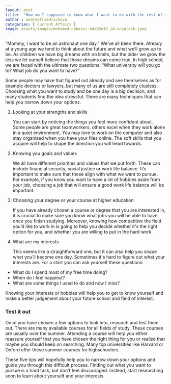 ```yaml
---
layout: post
title:  "How am I supposed to know what I want to do with the rest of my life?!"
author : andreafriedrichova
categories: [ Current Affairs ]
image: assets/images/mohamed-nohassi-odxB5oIG_iA-unsplash.jpeg
---
```

“Mommy, I want to be an astronaut one day.” We’ve all been there. Already at a young age we tend to think about the future and what we’ll grow up to be.  As children we have big dreams with no limits, but the older we grow the less we let ourself believe that those dreams can come true. In high school, we are faced with the ultimate two questions: “What university will you go to? What job do you want to have?”

Some people may have that figured out already and see themselves as for example doctors or lawyers, but many of us are still completely clueless. Choosing what you want to study and be one day is a big decision, and many students find the idea stressful. There are many techniques that can help you narrow down your options. 

1. Looking at your strengths and skills  

	You can start by noticing the things you feel more confident about. Some people are great teamworkers, others excel when they work alone in a quiet environment. You may love to work on the computer and also stay organized when you have your files online. The soft skills that you acquire will help to shape the direction you will head towards.

2. Knowing you goals and values

	We all have different priorities and values that we put forth. These can include financial security, social justice or work life balance. It’s important to make sure that these align with what we want to pursue. For example, if you know you want to have a lot of hobbies aside from your job, choosing a job that will ensure a good work life balance will be important. 

3. Choosing your degree or your course at higher education

	If you have already chosen a course or degree that you are interested in, it is crucial to make sure you know what jobs you will be able to have once you finish studying. Moreover, knowing how competitive the field you’d like to work in is going to help you decide whether it's the right option for you, and whether you are willing to put in the hard work. 

4. What are my interests 

	This seems like a straightforward one, but it can also help you shape what you’ll become one day. Sometimes it's hard to figure out what your interests are. For a start you can ask yourself these questions: 
- What do I spend most of my free time doing?
- When do I feel happiest? 
- What are some things I used to do and now I miss? 

Knowing your interests or hobbies will help you to get to know yourself and make a better judgement about your future school and field of interest.   

### Test it out 

Once you have chosen a few options to look into, research and test them out. There are many available courses for all fields of study. These courses are usually over the summer. Attending a course will help you either reassure yourself that you have chosen the right thing for you or realize that maybe you should keep on searching. Many top universities like Harvard or Oxford offer these summer courses for highschoolers. 

These five tips will hopefully help you to narrow down your options and guide you through this difficult process. Finding out what you want to pursue is a hard task, but don’t feel discouraged. Instead, start researching soon to learn about yourself and your interests.  
